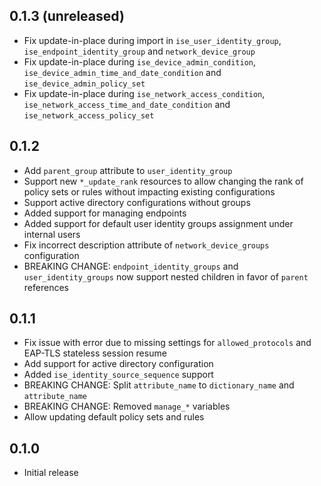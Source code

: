 ## 0.1.3 (unreleased)

- Fix update-in-place during import in `ise_user_identity_group`, `ise_endpoint_identity_group` and `network_device_group`
- Fix update-in-place during `ise_device_admin_condition`, `ise_device_admin_time_and_date_condition` and `ise_device_admin_policy_set`
- Fix update-in-place during `ise_network_access_condition`, `ise_network_access_time_and_date_condition` and `ise_network_access_policy_set`

## 0.1.2

- Add `parent_group` attribute to `user_identity_group`
- Support new `*_update_rank` resources to allow changing the rank of policy sets or rules without impacting existing configurations
- Support active directory configurations without groups
- Added support for managing endpoints
- Added support for default user identity groups assignment under internal users
- Fix incorrect description attribute of `network_device_groups` configuration
- BREAKING CHANGE: `endpoint_identity_groups` and `user_identity_groups` now support nested children in favor of `parent` references

## 0.1.1

- Fix issue with error due to missing settings for `allowed_protocols` and EAP-TLS stateless session resume
- Add support for active directory configuration
- Added `ise_identity_source_sequence` support
- BREAKING CHANGE: Split `attribute_name` to `dictionary_name` and `attribute_name`
- BREAKING CHANGE: Removed `manage_*` variables
- Allow updating default policy sets and rules

## 0.1.0

- Initial release
